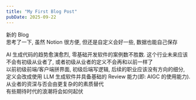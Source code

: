 ```yaml
---
title: "My First Blog Post"
pubDate: 2025-09-22
---
```


新的 Blog  
思考了一下, 虽然 Notion 很方便, 但还是自定义会好一些, 数据也能自己保存

AI 生成代码的趋势愈演愈烈, 零基础开发软件的案例数不胜数. 这个行业未来应该不会有初级从业者了, 或者初级从业者的定义不会再和以前一样了  
以前初级前端/客户端拼界面, 初级后端写逻辑, 后续的职业应该没有方向的细分, 定义会改成使用 LLM 生成软件并具备基础的 Review 能力(即: AIGC 的使用能力). 从业者的资深与否会由更复杂的的素质替代  
有些期待时代的浪潮将会如何起伏
